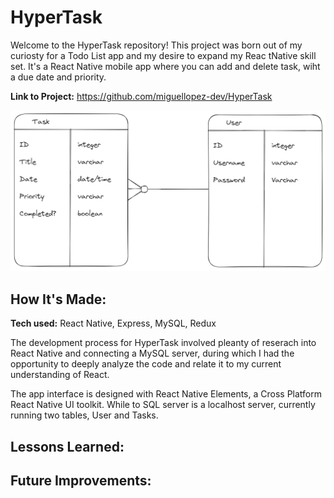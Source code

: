 # HyperTask

Welcome to the HyperTask repository! This project was born out of my curiosty for a Todo List app and my desire to expand my Reac tNative skill set. It's a React Native mobile app where you can add and delete task, wiht a due date and priority.

**Link to Project:** https://github.com/miguellopez-dev/HyperTask

![ER Diagram](/er-diagram.png)

## How It's Made:

**Tech used:** React Native, Express, MySQL, Redux

The development process for HyperTask involved pleanty of reserach into React Native and connecting a MySQL server, during which I had the opportunity to deeply analyze the code and relate it to my current understanding of React.

The app interface is designed with React Native Elements, a Cross Platform React Native UI toolkit. While to SQL server is a localhost server, currently running two tables, User and Tasks.

## Lessons Learned:

## Future Improvements:
